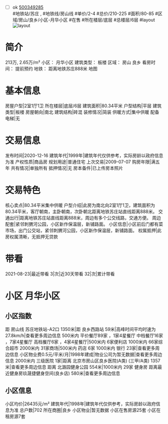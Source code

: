 - [ ] ok [500349285](https://bj.5i5j.com/ershoufang/500349285.html)  
 #地铁站/苏庄 ,  #地铁线/房山线
#单价/2-4 #总价/210-225 #面积/80-85   #区域/房山/良乡/小区-月华小区 #在售 #所在楼层/底层 #总楼层/6层 #layout 
![layout](http://image2.5i5j.com//group2/M00/B2/87/CgqJM12dMqKAR9I1AADKgx17Tt4273.jpg_P5.jpg) 
# 简介 
 213万,  2.65万/m² 
小区： 月华小区
建筑类型： 板楼
区域： 房山 良乡
看房时间： 提前预约
地铁： 距离地铁苏庄888米 地图
# 基本信息 
 房屋户型|2室1厅1卫
所在楼层|底层/6层
建筑面积|80.34平米
户型结构|平层
建筑类型|板楼
房屋朝向|南北
建筑结构|砖混
装修情况|简装
供暖方式|集中供暖
配备电梯|无
# 交易信息 
 发布时间|2020-12-16
建筑年代|1999年|建筑年代仅供参考，实际房龄以政府信息为准
产权性质|商品房
规划用途|普通住宅
上次交易|2009-07-07
购房年限|满五年
共有情况|单独所有
抵押情况|无
房本备件|已上传房本照片
# 交易特色 
 核心卖点|80.34平米集中供暖
户型介绍|此房为南北向2室1厅1卫，建筑面积为80.34平米，客厅朝南，主卧朝南，次卧朝北距离地铁苏庄站直线距离888米。
交通出行|距离地铁苏庄站直线距离888米，周边有多个公交线路，交通方便。
周边配套|紧邻刺猬河公园，小区新作保温层，新铺路面。
小区信息|小区前后门都有菜市场，出门公交站，紧邻刺猬河公园，小区新作保温层，新铺路面。
权属抵押|此房权属清晰，无抵押无贷款
# 带看 
 2021-08-23|最近带看	 3|次|近30天带看	 32|次|累计带看
# 小区 月华小区
## 小区指数 
 距 房山线 苏庄地铁站-A2口 1350米|距 良乡西路站 59米|高峰时间平均时速为27.8km/h|查看更多周边信息
500米内 平价餐厅89家 ，1家4星餐厅
中档餐厅16家 ，7家4星餐厅
高档餐厅6家 ，4家4星餐厅|500米内 6家便利店
1000米内 66家综合超市
2000米内 31家商场|500米内 药店 6家
1000米内 银行 23家|查看更多周边信息
小区物业费0.5元/平米/月|1998年建成|物业公司为暂无数据|查看更多周边信息
2000米内 三级医院 1家|距离 北京市房山区良乡医院(A类) (三甲/A类) 1357米|查看更多周边信息
距离 北潞园健身公园 554米|1000米内 29家 健身房
距离最近健身房玖晟捷健身空间(良乡店) 580米|查看更多周边信息
## 小区信息 
 小区均价|26435元/m²
建筑年代|1998年|建筑年代仅供参考，实际房龄以政府信息为准
总户数|702
所在商圈|良乡
小区物业|暂无数据
小区在售房源25套
小区在租房源7套
